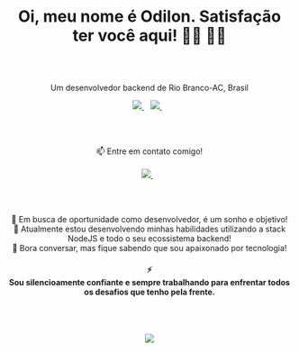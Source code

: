 


<h1 align='center'>
 Oi, meu nome é Odilon. Satisfação ter você aqui! 👋🏾 👨‍💻
</h1>
  <br>
     <br>


<p align='center'>
 Um desenvolvedor backend de Rio Branco-AC, Brasil
</p>


<p align='center'>
  <a href="https://www.linkedin.com/in/odilonlimaneto/">
    <img src="https://img.shields.io/badge/linkedin-%230077B5.svg?&style=for-the-badge&logo=linkedin&logoColor=white" />
  </a>&nbsp;&nbsp;
  <a href="https://instagram.com/odilon.lima">
    <img src="https://img.shields.io/badge/instagram-%23E4405F.svg?&style=for-the-badge&logo=instagram&logoColor=white" />        
  </a>&nbsp;&nbsp;	
</p>

<br>
<br>
 
<p align='center'>
  📫 Entre em contato comigo! <br><br>
  <a href="mailto:odilongeronimoo@gmail.com">
    <img src="https://img.shields.io/badge/Gmail-D14836?style=for-the-badge&logo=gmail&logoColor=white" />
  </a>&nbsp;&nbsp;
</p>
  <br>
  <br>


<p align='center'>
🔭 Em busca de oportunidade como desenvolvedor, é um sonho e objetivo! <br>
🌱 Atualmente estou desenvolvendo minhas habilidades utilizando a stack NodeJS e todo o seu ecossistema backend!<br>
💬 Bora conversar, mas fique sabendo que sou apaixonado por tecnologia!<br>
</p>

<h4 align='center'>
  ⚡
  <br>
  Sou silencioamente confiante e sempre trabalhando para enfrentar todos os desafios que tenho pela frente.
</h4>
  <br>
  <br>

<p align='center'>
  <a href="#"><img src="https://badges.pufler.dev/visits/OdilonLimaNeto/OdilonLimaNeto"></a></p>
